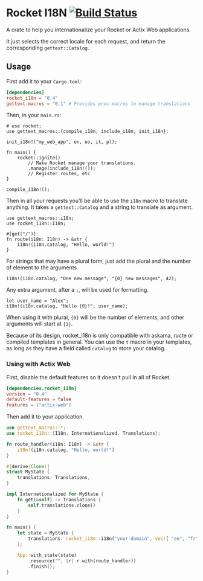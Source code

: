 # Rocket I18N [![Build Status](https://travis-ci.org/BaptisteGelez/rocket_i18n.svg?branch=master)](https://travis-ci.org/BaptisteGelez/rocket_i18n)

A crate to help you internationalize your Rocket or Actix Web applications.

It just selects the correct locale for each request, and return the corresponding `gettext::Catalog`.

## Usage

First add it to your `Cargo.toml`:

```toml
[dependencies]
rocket_i18n = "0.4"
gettext-macros = "0.1" # Provides proc-macros to manage translations
```

Then, in your `main.rs`:

```rust,ignore
# use rocket;
use gettext_macros::{compile_i18n, include_i18n, init_i18n};

init_i18n!("my_web_app", en, eo, it, pl);

fn main() {
    rocket::ignite()
        // Make Rocket manage your translations.
        .manage(include_i18n!());
        // Register routes, etc
}

compile_i18n!();
```

Then in all your requests you'll be able to use the `i18n` macro to translate anything.
It takes a `gettext::Catalog` and a string to translate as argument.

```rust,ignore
use gettext_macros::i18n;
use rocket_i18n::I18n;

#[get("/")]
fn route(i18n: I18n) -> &str {
    i18n!(i18n.catalog, "Hello, world!")
}
```

For strings that may have a plural form, just add the plural and the number of element to the
arguments

```rust,ignore
i18n!(i18n.catalog, "One new message", "{0} new messages", 42);
```

Any extra argument, after a `;`, will be used for formatting.

```rust,ignore
let user_name = "Alex";
i18n!(i18n.catalog, "Hello {0}!"; user_name);
```

When using it with plural, `{0}` will be the number of elements, and other arguments will start
at `{1}`.

Because of its design, rocket_i18n is only compatible with askama, ructe or compiled templates
in general.
You can use the `t` macro in your templates, as long as they have a field called `catalog` to
store your catalog.

### Using with Actix Web

First, disable the default features so it doesn't pull in all of Rocket.
```toml
[dependencies.rocket_i18n]
version = "0.4"
default-features = false
features = ["actix-web"]
```

Then add it to your application.
```rust
use gettext_macros::*;
use rocket_i18n::{I18n, Internationalized, Translations};

fn route_handler(i18n: I18n) -> &str {
    i18n!(i18n.catalog, "Hello, world!")
}

#[derive(Clone)]
struct MyState {
    translations: Translations,
}

impl Internationalized for MyState {
    fn get(&self) -> Translations {
        self.translations.clone()
    }
}

fn main() {
    let state = MyState {
        translations: rocket_i18n::i18n("your-domain", vec![ "en", "fr", "de", "ja" ]);
    };

    App::with_state(state)
        .resource("", |r| r.with(route_handler))
        .finish();
}
```
